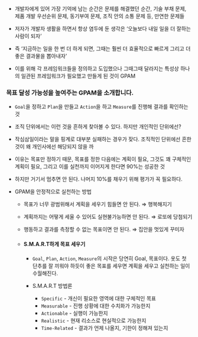 - 개발자에게 있어 가장 기억에 남는 순간은 문제를 해결했던 순간, 기술 부채 문제, 제품 개발 우선순위 문제, 동기부여 문제, 조직 안의 소통 문제 등, 만연한 문제들

- 저자가 개발자 생활을 하면서 항상 염두에 둔 생각은 ‘오늘보다 내일 일을 더 잘하는 사람이 되자’

- 즉 ‘지금하는 일을 한 번 더 하게 되면, 그때는 훨씬 더 효율적으로 빠르게 그리고 더 좋은 결과물을 뽑아내자’

- 이를 위해 각 프레임워크들을 정의하고 도입했으나 그때그때 달라지는 특성상 하나의 일관된 프레임워크가 필요했고 만들게 된 것이 GPAM

### 목표 달성 가능성을 높여주는 GPAM을 소개합니다.

- `Goal`을 정하고 `Plan`을 만들고 `Action`을 하고 `Measure`를 진행해 결과를 확인하는 것

- 조직 단위에서는 이런 것을 흔하게 찾아볼 수 있다. 하지만 개인적인 단위에선?

- 작심삼일이라는 말을 핑계로 대부분 실패하는 경우가 잦다. 조직적인 단위에선 흔한 것이 왜 개인사에선 해당되지 않을 까

- 이유는 목표만 정하기 때문, 목표를 정한 다음에는 계획이 필요, 그것도 꽤 구체적인 계획이 필요, 그리고 이를 실천까지 이어지게 한다면 90%는 성공한 것

- 하지만 거기서 멈추면 안 된다. 나머지 10%를 채우기 위해 평가가 꼭 필요하다.

- GPAM을 안정적으로 실천하는 방법
    - 목표가 너무 광범위해서 계획을 세우기 힘들면 안 된다. ⇒ 행복해지기
    - 계획까지는 어떻게 세울 수 있어도 실현불가능하면 안 된다. ⇒ 로또에 당첨되기
    - 행동하고 결과를 측정할 수 없는 목표이면 안 된다. ⇒ 집안을 멋있게 꾸미자

    - #### S.M.A.R.T하게 목표 세우기

        - `Goal`, `Plan`, `Action`, `Measure`의 시작은 당연히 Goal, 목표이다. 옷도 첫 단추를 잘 끼워야 하듯이 좋은 목표를 세우면 계획을 세우고 실천하는 일이
          수월해진다.

        - S.M.A.R.T 방법론
            - `Specific` - 개신이 필요한 영역에 대한 구체적인 목표
            - `Measurable` - 진행 상황에 대한 수치화가 가능한지
            - `Actionable` - 실행이 가능한지
            - `Realistic` - 현재 리소스로 현실적으로 가능한지
            - `Time-Related` - 결과가 언제 나올지, 기한이 정해져 있는지